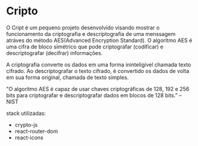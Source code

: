 # Cripto

O Cript é um pequeno projeto desenvolvido visando mostrar o funcionamento da criptografia e descriptografia de uma menssagem atráves do método AES(Advanced Encryption Standard). O algoritmo AES é uma cifra de bloco simétrico que pode criptografar (codificar) e descriptografar (decifrar) informações.

A criptografia converte os dados em uma forma ininteligível chamada texto cifrado. Ao descriptografar o texto cifrado, é convertido os dados de volta em sua forma original, chamada de texto simples.

"O algoritmo AES é capaz de usar chaves criptográficas de 128, 192 e 256 bits para criptografar e descriptografar dados em blocos de 128 bits.” – NIST

stack utilizadas:

- crypto-js
- react-router-dom
- react-icons

